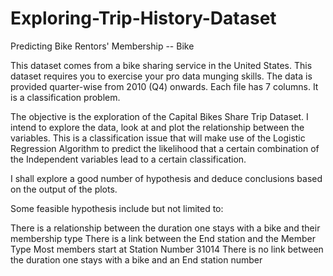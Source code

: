 # Exploring-Trip-History-Dataset
Predicting Bike Rentors' Membership  -- Bike


This dataset comes from a bike sharing service in the United States. This dataset requires you to exercise your pro data munging skills. The data is provided quarter-wise from 2010 (Q4) onwards. Each file has 7 columns. It is a classification problem.

The objective is the exploration of the Capital Bikes Share Trip Dataset. I intend to explore the data, look at and plot the relationship between the variables. This is a classification issue that will make use of the Logistic Regression Algorithm to predict the likelihood that a certain combination of the Independent variables lead to a certain classification.

I shall explore a good number of hypothesis and deduce conclusions based on the output of the plots.

Some feasible hypothesis include but not limited to:

There is a relationship between the duration one stays with a bike and their membership type There is a link between the End station and the Member Type Most members start at Station Number 31014 There is no link between the duration one stays with a bike and an End station number
